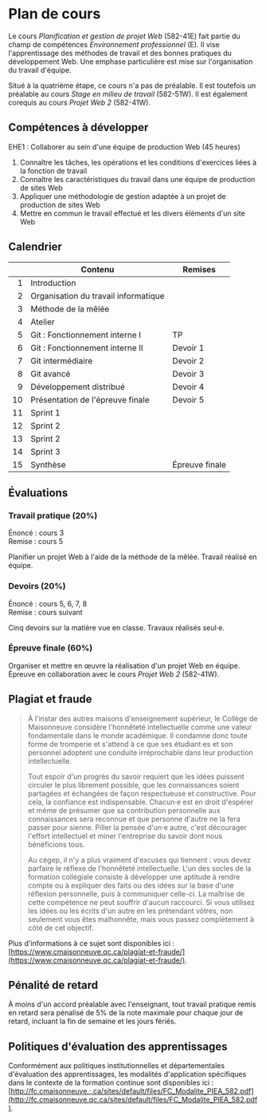 # Plan de cours

Le cours *Planification et gestion de projet Web* (582-41E) fait
partie du champ de compétences *Environnement professionnel* (E). Il
vise l'apprentissage des méthodes de travail et des bonnes pratiques
du développement Web. Une emphase particulière est mise sur
l'organisation du travail d'équipe.

Situé à la quatrième étape, ce cours n'a pas de préalable. Il est
toutefois un préalable au cours *Stage en milieu de travail*
(582-51W). Il est également corequis au cours *Projet Web 2*
(582-41W).

## Compétences à développer

EHE1 : Collaborer au sein d'une équipe de production Web (45 heures)

1. Connaître les tâches, les opérations et les conditions d'exercices
   liées à la fonction de travail
2. Connaître les caractéristiques du travail dans une équipe de
   production de sites Web
3. Appliquer une méthodologie de gestion adaptée à un projet de
   production de sites Web
4. Mettre en commun le travail effectué et les divers éléments d'un
   site Web

## Calendrier

|     | Contenu                              | Remises        |
| --: | ------------------------------------ | -------------- |
|   1 | Introduction                         |                |
|   2 | Organisation du travail informatique |                |
|   3 | Méthode de la mêlée                  |                |
|   4 | Atelier                              |                |
|   5 | Git : Fonctionnement interne I       | TP             |
|   6 | Git : Fonctionnement interne II      | Devoir 1       |
|   7 | Git intermédiaire                    | Devoir 2       |
|   8 | Git avancé                           | Devoir 3       |
|   9 | Développement distribué              | Devoir 4       |
|  10 | Présentation de l'épreuve finale     | Devoir 5       |
|  11 | Sprint 1                             |                |
|  12 | Sprint 2                             |                |
|  13 | Sprint 2                             |                |
|  14 | Sprint 3                             |                |
|  15 | Synthèse                             | Épreuve finale |

## Évaluations

### Travail pratique (20%)

Énoncé : cours 3 \
Remise : cours 5

Planifier un projet Web à l'aide de la méthode de la mêlée. Travail
réalisé en équipe.

### Devoirs (20%)

Énoncé : cours 5, 6, 7, 8 \
Remise : cours suivant

Cinq devoirs sur la matière vue en classe. Travaux réalisés seul·e.

### Épreuve finale (60%)

Organiser et mettre en œuvre la réalisation d'un projet Web en équipe.
Épreuve en collaboration avec le cours *Projet Web 2* (582-41W).

## Plagiat et fraude

> À l'instar des autres maisons d'enseignement supérieur, le Collège de
> Maisonneuve considère l'honnêteté intellectuelle comme une valeur
> fondamentale dans le monde académique. Il condamne donc toute forme de
> tromperie et s'attend à ce que ses étudiant·es et son personnel
> adoptent une conduite irréprochable dans leur production
> intellectuelle.
>
> Tout espoir d'un progrès du savoir requiert que les idées puissent
> circuler le plus librement possible, que les connaissances soient
> partagées et échangées de façon respectueuse et constructive. Pour
> cela, la confiance est indispensable. Chacun·e est en droit d'espérer
> et même de présumer que sa contribution personnelle aux connaissances
> sera reconnue et que personne d'autre ne la fera passer pour sienne.
> Piller la pensée d'un·e autre, c'est décourager l'effort intellectuel
> et miner l'entreprise du savoir dont nous bénéficions tous.
>
> Au cégep, il n'y a plus vraiment d'excuses qui tiennent : vous devez
> parfaire le réflexe de l'honnêteté intellectuelle. L'un des socles de
> la formation collégiale consiste à développer une aptitude à rendre
> compte ou à expliquer des faits ou des idées sur la base d'une
> réflexion personnelle, puis à communiquer celle-ci. La maîtrise de
> cette compétence ne peut souffrir d'aucun raccourci. Si vous utilisez
> les idées ou les écrits d'un autre en les prétendant vôtres, non
> seulement vous êtes malhonnête, mais vous passez complètement à côté
> de cet objectif.

Plus d'informations à ce sujet sont disponibles ici : [https://www.cmaisonneuve.qc.ca/plagiat-et-fraude/](https://www.cmaisonneuve.qc.ca/plagiat-et-fraude/).

## Pénalité de retard

À moins d'un accord préalable avec l'enseignant, tout travail pratique
remis en retard sera pénalisé de 5% de la note maximale pour chaque jour
de retard, incluant la fin de semaine et les jours fériés.

## Politiques d'évaluation des apprentissages

Conformément aux politiques institutionnelles et départementales
d'évaluation des apprentissages, les modalités d'application
spécifiques dans le contexte de la formation continue sont disponibles
ici : [http://fc.cmaisonneuve.;.ca/sites/default/files/FC_Modalite_PIEA_582.pdf](http://fc.cmaisonneuve.qc.ca/sites/default/files/FC_Modalite_PIEA_582.pdf).
